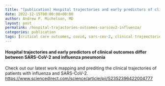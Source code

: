 ```yaml
---
title: "[publication] Hospital trajectories and early predictors of clinical outcomes differ between SARS-CoV-2 and influenza pneumonia"
date: 2022-12-15T00:00:00+00:00
author: Andrew P. Michelson, MD
layout: post
permalink: /hospital-trajactories-outcomes-sarscov2-influenza/
categories: publication
tags: [critical care outcomes, covid, sars-cov-2, clinical trajeectories, phenotypes]
---
```


#### Hospital trajectories and early predictors of clinical outcomes differ between SARS-CoV-2 and influenza pneumonia <br>
Check out our latest work mapping and prediting the clinical trajectories of patients with influenza and SARS-CoV-2.
<br>
https://www.sciencedirect.com/science/article/pii/S2352396422004777
